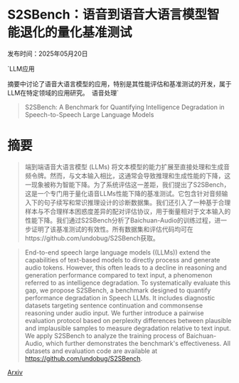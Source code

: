 # S2SBench：语音到语音大语言模型智能退化的量化基准测试

发布时间：2025年05月20日

`LLM应用

摘要中讨论了语音大语言模型的应用，特别是其性能评估和基准测试的开发，属于LLM在特定领域的应用研究。` `语音处理`

> S2SBench: A Benchmark for Quantifying Intelligence Degradation in Speech-to-Speech Large Language Models

# 摘要

> 端到端语音大语言模型 (LLMs) 将文本模型的能力扩展至直接处理和生成音频令牌。然而，与文本输入相比，这通常会导致推理和生成性能的下降，这一现象被称为智能下降。为了系统评估这一差距，我们提出了S2SBench，这是一个专门用于量化语音LLMs性能下降的基准测试。它包含针对音频输入下的句子续写和常识推理设计的诊断数据集。我们还引入了一种基于合理样本与不合理样本困惑度差异的配对评估协议，用于衡量相对于文本输入的性能下降。我们通过S2SBench分析了Baichuan-Audio的训练过程，进一步证明了该基准测试的有效性。所有数据集和评估代码均可在https://github.com/undobug/S2SBench获取。

> End-to-end speech large language models ((LLMs)) extend the capabilities of text-based models to directly process and generate audio tokens. However, this often leads to a decline in reasoning and generation performance compared to text input, a phenomenon referred to as intelligence degradation. To systematically evaluate this gap, we propose S2SBench, a benchmark designed to quantify performance degradation in Speech LLMs. It includes diagnostic datasets targeting sentence continuation and commonsense reasoning under audio input. We further introduce a pairwise evaluation protocol based on perplexity differences between plausible and implausible samples to measure degradation relative to text input. We apply S2SBench to analyze the training process of Baichuan-Audio, which further demonstrates the benchmark's effectiveness. All datasets and evaluation code are available at https://github.com/undobug/S2SBench.

[Arxiv](https://arxiv.org/abs/2505.14438)